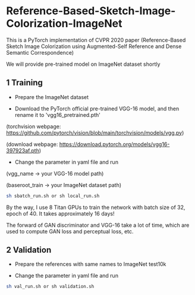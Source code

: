 # Reference-Based-Sketch-Image-Colorization-ImageNet

This is a PyTorch implementation of CVPR 2020 paper (Reference-Based Sketch Image Colorization using Augmented-Self Reference and Dense Semantic Correspondence)

We will provide pre-trained model on ImageNet dataset shortly

## 1 Training

- Prepare the ImageNet dataset

- Download the PyTorch official pre-trained VGG-16 model, and then rename it to 'vgg16_pretrained.pth'

(torchvision webpage: https://github.com/pytorch/vision/blob/main/torchvision/models/vgg.py)

(download webpage: https://download.pytorch.org/models/vgg16-397923af.pth)

- Change the parameter in yaml file and run

(vgg_name -> your VGG-16 model path)

(baseroot_train -> your ImageNet dataset path)

```bash
sh sbatch_run.sh or sh local_run.sh
```

By the way, I use 8 Titan GPUs to train the network with batch size of 32, epoch of 40. It takes approximately 16 days!

The forward of GAN discriminator and VGG-16 take a lot of time, which are used to compute GAN loss and perceptual loss, etc.

## 2 Validation

- Prepare the references with same names to ImageNet test10k

- Change the parameter in yaml file and run

```bash
sh val_run.sh or sh validation.sh
```
